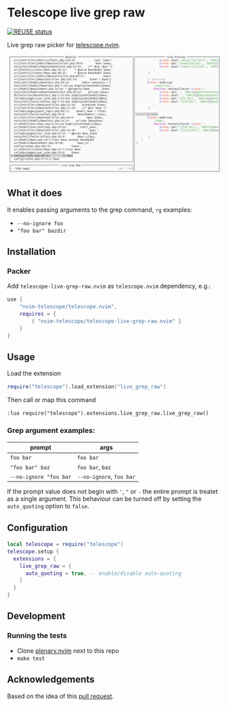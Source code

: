 <!--
SPDX-FileCopyrightText: 2021 Michael Weimann <mail@michael-weimann.eu>

SPDX-License-Identifier: CC0-1.0
-->

# Telescope live grep raw

[![REUSE status](https://api.reuse.software/badge/github.com/nvim-telescope/telescope-live-grep-raw.nvim)](https://api.reuse.software/info/github.com/nvim-telescope/telescope-live-grep-raw.nvim)

Live grep raw picker for [telescope.nvim](https://github.com/nvim-telescope/telescope.nvim).

![](./img/telescope-live-grep-raw.png)


## What it does

It enables passing arguments to the grep command, `rg` examples:

- `--no-ignore foo`
- `"foo bar" bazdir`


## Installation

### Packer

Add `telescope-live-grep-raw.nvim` as `telescope.nvim` dependency, e.g.:

```lua
use {
    "nvim-telescope/telescope.nvim",
    requires = {
        { "nvim-telescope/telescope-live-grep-raw.nvim" }
    }
}
```


## Usage

Load the extension

```lua
require("telescope").load_extension("live_grep_raw")
```

Then call or map this command

```
:lua require("telescope").extensions.live_grep_raw.live_grep_raw()
```


### Grep argument examples:

| prompt | args |
| --- | --- |
| `foo bar` | `foo bar` |
| `"foo bar" baz` | `foo bar`, `baz` |
| `--no-ignore "foo bar` | `--no-ignore`, `foo bar` |

If the prompt value does not begin with `'`, `"` or `-` the entire prompt is treatet as a single argument.
This behaviour can be turned off by setting the `auto_quoting` option to `false`.


## Configuration

```lua
local telescope = require("telescope")
telescope.setup {
  extensions = {
    live_grep_raw = {
      auto_quoting = true, -- enable/disable auto-quoting
    }
  }
}
```

## Development

### Running the tests

- Clone [plenary.nvim](https://github.com/nvim-lua/plenary.nvim) next to this repo
- `make test`


## Acknowledgements

Based on the idea of this [pull request](https://github.com/nvim-telescope/telescope.nvim/pull/670).
